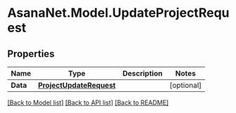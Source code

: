 # AsanaNet.Model.UpdateProjectRequest

## Properties

Name | Type | Description | Notes
------------ | ------------- | ------------- | -------------
**Data** | [**ProjectUpdateRequest**](ProjectUpdateRequest.md) |  | [optional] 

[[Back to Model list]](../README.md#documentation-for-models) [[Back to API list]](../README.md#documentation-for-api-endpoints) [[Back to README]](../README.md)

